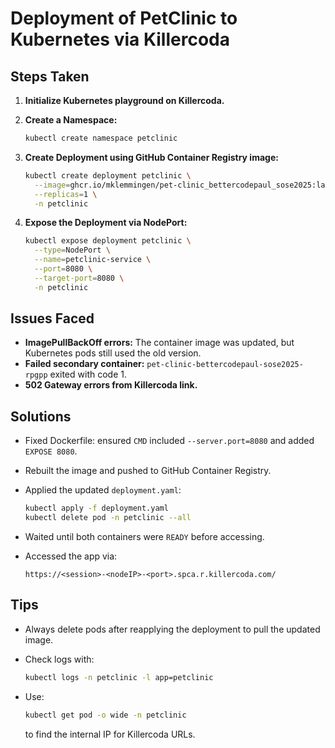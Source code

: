 # Deployment of PetClinic to Kubernetes via Killercoda

## Steps Taken

1. **Initialize Kubernetes playground on Killercoda.**
2. **Create a Namespace:**

   ```bash
   kubectl create namespace petclinic
   ```
3. **Create Deployment using GitHub Container Registry image:**

   ```bash
   kubectl create deployment petclinic \
     --image=ghcr.io/mklemmingen/pet-clinic_bettercodepaul_sose2025:latest \
     --replicas=1 \
     -n petclinic
   ```
4. **Expose the Deployment via NodePort:**

   ```bash
   kubectl expose deployment petclinic \
     --type=NodePort \
     --name=petclinic-service \
     --port=8080 \
     --target-port=8080 \
     -n petclinic
   ```

## Issues Faced

* **ImagePullBackOff errors:** The container image was updated, but Kubernetes pods still used the old version.
* **Failed secondary container:** `pet-clinic-bettercodepaul-sose2025-rpgpp` exited with code 1.
* **502 Gateway errors from Killercoda link.**

## Solutions

* Fixed Dockerfile: ensured `CMD` included `--server.port=8080` and added `EXPOSE 8080`.
* Rebuilt the image and pushed to GitHub Container Registry.
* Applied the updated `deployment.yaml`:

  ```bash
  kubectl apply -f deployment.yaml
  kubectl delete pod -n petclinic --all
  ```
* Waited until both containers were `READY` before accessing.
* Accessed the app via:

  ```
  https://<session>-<nodeIP>-<port>.spca.r.killercoda.com/
  ```

## Tips

* Always delete pods after reapplying the deployment to pull the updated image.
* Check logs with:

  ```bash
  kubectl logs -n petclinic -l app=petclinic
  ```
* Use:

  ```bash
  kubectl get pod -o wide -n petclinic
  ```

  to find the internal IP for Killercoda URLs.
